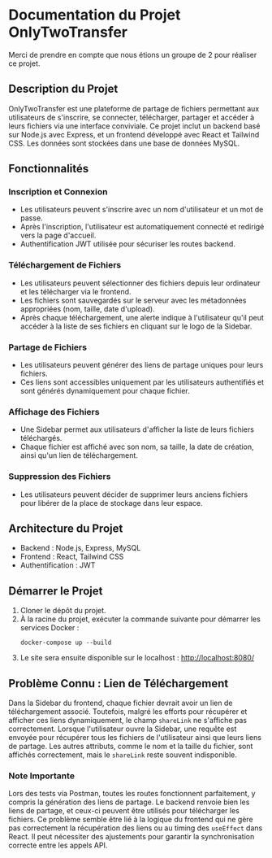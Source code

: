 # Documentation du Projet OnlyTwoTransfer

Merci de prendre en compte que nous étions un groupe de 2 pour réaliser ce projet.

## Description du Projet

OnlyTwoTransfer est une plateforme de partage de fichiers permettant aux utilisateurs de s'inscrire, se connecter, télécharger, partager et accéder à leurs fichiers via une interface conviviale. Ce projet inclut un backend basé sur Node.js avec Express, et un frontend développé avec React et Tailwind CSS. Les données sont stockées dans une base de données MySQL.

## Fonctionnalités

### Inscription et Connexion
- Les utilisateurs peuvent s'inscrire avec un nom d'utilisateur et un mot de passe.
- Après l'inscription, l'utilisateur est automatiquement connecté et redirigé vers la page d'accueil.
- Authentification JWT utilisée pour sécuriser les routes backend.

### Téléchargement de Fichiers
- Les utilisateurs peuvent sélectionner des fichiers depuis leur ordinateur et les télécharger via le frontend.
- Les fichiers sont sauvegardés sur le serveur avec les métadonnées appropriées (nom, taille, date d'upload).
- Après chaque téléchargement, une alerte indique à l'utilisateur qu'il peut accéder à la liste de ses fichiers en cliquant sur le logo de la Sidebar.

### Partage de Fichiers
- Les utilisateurs peuvent générer des liens de partage uniques pour leurs fichiers.
- Ces liens sont accessibles uniquement par les utilisateurs authentifiés et sont générés dynamiquement pour chaque fichier.

### Affichage des Fichiers
- Une Sidebar permet aux utilisateurs d'afficher la liste de leurs fichiers téléchargés.
- Chaque fichier est affiché avec son nom, sa taille, la date de création, ainsi qu'un lien de téléchargement.

### Suppression des Fichiers
- Les utilisateurs peuvent décider de supprimer leurs anciens fichiers pour libérer de la place de stockage dans leur espace.

## Architecture du Projet
- Backend : Node.js, Express, MySQL
- Frontend : React, Tailwind CSS
- Authentification : JWT

## Démarrer le Projet
1. Cloner le dépôt du projet.
2. À la racine du projet, exécuter la commande suivante pour démarrer les services Docker :
   ```
   docker-compose up --build
   ```
3. Le site sera ensuite disponible sur le localhost : [http://localhost:8080/](http://localhost:8080/)

## Problème Connu : Lien de Téléchargement

Dans la Sidebar du frontend, chaque fichier devrait avoir un lien de téléchargement associé. Toutefois, malgré les efforts pour récupérer et afficher ces liens dynamiquement, le champ `shareLink` ne s'affiche pas correctement. Lorsque l'utilisateur ouvre la Sidebar, une requête est envoyée pour récupérer tous les fichiers de l'utilisateur ainsi que leurs liens de partage. Les autres attributs, comme le nom et la taille du fichier, sont affichés correctement, mais le `shareLink` reste souvent indisponible.

### Note Importante
Lors des tests via Postman, toutes les routes fonctionnent parfaitement, y compris la génération des liens de partage. Le backend renvoie bien les liens de partage, et ceux-ci peuvent être utilisés pour télécharger les fichiers. Ce problème semble être lié à la logique du frontend qui ne gère pas correctement la récupération des liens ou au timing des `useEffect` dans React. Il peut nécessiter des ajustements pour garantir la synchronisation correcte entre les appels API.
